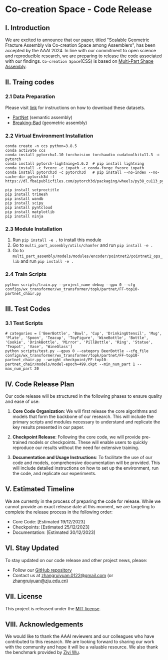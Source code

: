 # Co-creation Space - Code Release

## I. Introduction

We are excited to announce that our paper, titled "Scalable Geometric Fracture Assembly via Co-creation Space among Assemblers", has been accepted by the AAAI 2024. In line with our commitment to open science and reproducible research, we are preparing to release the code associated with our findings. `Co-creation Space`(CSS) is based on [Multi-Part Shape Assembly](https://github.com/Wuziyi616/multi_part_assembly).

## II. Traing codes

### 2.1 Data Preparation

Please visit [link](https://github.com/Wuziyi616/multi_part_assembly/blob/master/docs/install.md#data-preparation) for instructions on how to download these datasets.

-   [PartNet](https://partnet.cs.stanford.edu/) (semantic assembly)
-   [Breaking-Bad](https://breaking-bad-dataset.github.io/) (geometric assembly)


### 2.2 Virtual Environment Installation
```shell
conda create -n ccs python=3.8.5
conda activate ccs
conda install pytorch=1.10 torchvision torchaudio cudatoolkit=11.3 -c pytorch
conda install pytorch-lightning=1.6.2  # pip install lightning
conda install -c fvcore -c iopath -c conda-forge fvcore iopath
conda install pytorch3d -c pytorch3d   # pip install --no-index --no-cache-dir pytorch3d -f https://dl.fbaipublicfiles.com/pytorch3d/packaging/wheels/py38_cu113_pyt1110/download.html

pip install setproctitle
pip install trimesh
pip install wandb
pip install scipy
pip install pyntcloud
pip install matplotlib
pip install ninja
```


### 2.3 Module Installation

1. Run `pip install -e .` to install this module
2. Go to `multi_part_assembly/utils/chamfer` and run `pip install -e .`
3. Go to `multi_part_assembly/models/modules/encoder/pointnet2/pointnet2_ops_lib` and run `pip install -e .`


### 2.4 Train Scripts
```shell
python scripts/train.py --project_name debug --gpu 0 --cfg configs/wx_transformer/wx_transformer/topk/partnet/FF-top10-partnet_chair.py
```

## III. Test Codes

### 3.1 Test Scripts
```shell
# categories = ['BeerBottle', 'Bowl', 'Cup', 'DrinkingUtensil', 'Mug', 'Plate', 'Spoon', 'Teacup', 'ToyFigure', 'WineBottle', 'Bottle', 'Cookie', 'DrinkBottle', 'Mirror', 'PillBottle', 'Ring', 'Statue', 'Teapot', 'Vase', 'WineGlass']
python scripts/test.py --gpus 0 --category BeerBottle --cfg_file configs/wx_transformer/wx_transformer/topk/partnet/FF-top10-partnet_chair.py --weight checkpoint/FF-top10-partnet_chair/models/model-epoch=499.ckpt --min_num_part 1 --max_num_part 20

```


## IV. Code Release Plan

Our code release will be structured in the following phases to ensure quality and ease of use:

1. **Core Code Organization**: We will first release the core algorithms and models that form the backbone of our research. This will include the primary scripts and modules necessary to understand and replicate the key results presented in our paper.

2. **Checkpoint Release**: Following the core code, we will provide pre-trained models or checkpoints. These will enable users to quickly reproduce our results without the need for extensive training.

3. **Documentation and Usage Instructions**: To facilitate the use of our code and models, comprehensive documentation will be provided. This will include detailed instructions on how to set up the environment, run the code, and replicate our experiments.

## V. Estimated Timeline

We are currently in the process of preparing the code for release. While we cannot provide an exact release date at this moment, we are targeting to complete the release process in the following order:

- Core Code: [Estimated 19/12/2023]
- Checkpoints: [Estimated 25/12/2023]
- Documentation: [Estimated 30/12/2023]

## VI. Stay Updated

To stay updated on our code release and other project news, please:

- Follow our [GitHub repository](#)
- Contact us at zhangruiyuan.0122@gmail.com (or zhangruiyuan@zju.edu.cn)

## VII. License

This project is released under the [MIT license](LICENSE).

## VIII. Acknowledgements

We would like to thank the AAAI reviewers and our colleagues who have contributed to this research. We are looking forward to sharing our work with the community and hope it will be a valuable resource. We also thank the benchmark provided by [Ziyi Wu](https://github.com/Wuziyi616).